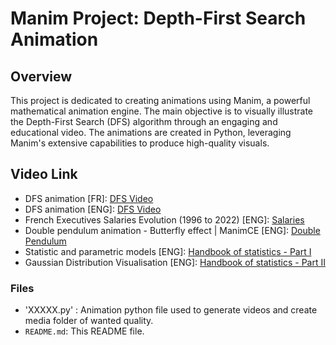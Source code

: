# Manim Project: Depth-First Search Animation

## Overview

This project is dedicated to creating animations using Manim, a powerful mathematical animation engine. The main objective is to visually illustrate the Depth-First Search (DFS) algorithm through an engaging and educational video. The animations are created in Python, leveraging Manim's extensive capabilities to produce high-quality visuals.

## Video Link
- DFS animation [FR]: [DFS Video](https://youtu.be/prcsjvhN_c8?si=x5BY5rC3O7wk8ZSK) 
- DFS animation [ENG]: [DFS Video](https://youtu.be/gcrqye-KYvI?si=fzHtF3jvvSbl9dQV) 
- French Executives Salaries Evolution (1996 to 2022) [ENG]: [Salaries](https://youtu.be/rVqmQHxI0p4) 
- Double pendulum animation - Butterfly effect | ManimCE [ENG]: [Double Pendulum](https://youtu.be/k4zENntIkM0) 
- Statistic and parametric models [ENG]: [Handbook of statistics - Part I](https://youtu.be/gGh_hHVSbD8)
- Gaussian Distribution Visualisation [ENG]: [Handbook of statistics - Part II](https://youtu.be/vMAus69cC74)

### Files
- 'XXXXX.py' : Animation python file used to generate videos and create media folder of wanted quality.
- `README.md`: This README file.